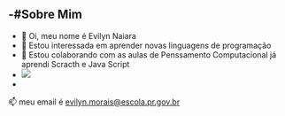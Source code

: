 -#Sobre Mim
- 
-   👋 Oi, meu nome é Evilyn Naiara
- 👀 Estou interessada em aprender novas linguagens de programação
- 💞️ Estou colaborando com as aulas de Penssamento Computacional já aprendi Scracth e Java Script
-  ![](https://img.shields.io/badge/Scratch-4D97FF?style=for-the-badge&logo=Scratch&logoColor=white)
- 
📫 meu email é evilyn.morais@escola.pr.gov.br

<!---
Ravenaencm/Ravenaencm is a ✨ special ✨ repository because its `README.md` (this file) appears on your GitHub profile.
You can click the Preview link to take a look at your changes.
--->
